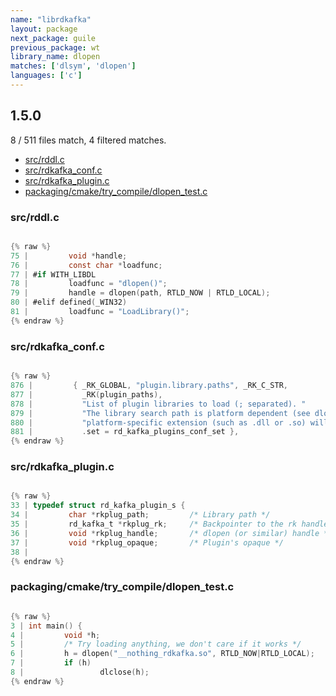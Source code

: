 ```yaml
---
name: "librdkafka"
layout: package
next_package: guile
previous_package: wt
library_name: dlopen
matches: ['dlsym', 'dlopen']
languages: ['c']
---
```

## 1.5.0
8 / 511 files match, 4 filtered matches.

 - [src/rddl.c](#srcrddlc)
 - [src/rdkafka_conf.c](#srcrdkafka_confc)
 - [src/rdkafka_plugin.c](#srcrdkafka_pluginc)
 - [packaging/cmake/try_compile/dlopen_test.c](#packagingcmaketry_compiledlopen_testc)

### src/rddl.c

```c

{% raw %}
75 |         void *handle;
76 |         const char *loadfunc;
77 | #if WITH_LIBDL
78 |         loadfunc = "dlopen()";
79 |         handle = dlopen(path, RTLD_NOW | RTLD_LOCAL);
80 | #elif defined(_WIN32)
81 |         loadfunc = "LoadLibrary()";
{% endraw %}

```
### src/rdkafka_conf.c

```c

{% raw %}
876 |         { _RK_GLOBAL, "plugin.library.paths", _RK_C_STR,
877 |           _RK(plugin_paths),
878 |           "List of plugin libraries to load (; separated). "
879 |           "The library search path is platform dependent (see dlopen(3) for Unix and LoadLibrary() for Windows). If no filename extension is specified the "
880 |           "platform-specific extension (such as .dll or .so) will be appended automatically.",
881 |           .set = rd_kafka_plugins_conf_set },
{% endraw %}

```
### src/rdkafka_plugin.c

```c

{% raw %}
33 | typedef struct rd_kafka_plugin_s {
34 |         char *rkplug_path;         /* Library path */
35 |         rd_kafka_t *rkplug_rk;     /* Backpointer to the rk handle */
36 |         void *rkplug_handle;       /* dlopen (or similar) handle */
37 |         void *rkplug_opaque;       /* Plugin's opaque */
38 | 
{% endraw %}

```
### packaging/cmake/try_compile/dlopen_test.c

```c

{% raw %}
3 | int main() {
4 |         void *h;
5 |         /* Try loading anything, we don't care if it works */
6 |         h = dlopen("__nothing_rdkafka.so", RTLD_NOW|RTLD_LOCAL);
7 |         if (h)
8 |                 dlclose(h);
{% endraw %}

```